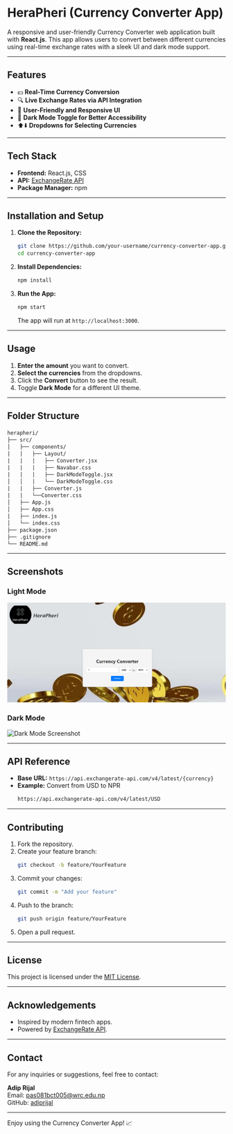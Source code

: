 # HeraPheri (Currency Converter App)

A responsive and user-friendly Currency Converter web application built with **React.js**. This app allows users to convert between different currencies using real-time exchange rates with a sleek UI and dark mode support.

---

## Features

- 💵 **Real-Time Currency Conversion**
- 🔍 **Live Exchange Rates via API Integration**
- 🌟 **User-Friendly and Responsive UI**
- 🌙 **Dark Mode Toggle for Better Accessibility**
- ⬆️⬇️ **Dropdowns for Selecting Currencies**

---

## Tech Stack

- **Frontend:** React.js, CSS
- **API:** [ExchangeRate API](https://api.exchangerate-api.com/)
- **Package Manager:** npm

---

## Installation and Setup

1. **Clone the Repository:**
   ```bash
   git clone https://github.com/your-username/currency-converter-app.git
   cd currency-converter-app
   ```

2. **Install Dependencies:**
   ```bash
   npm install
   ```

3. **Run the App:**
   ```bash
   npm start
   ```
   The app will run at `http://localhost:3000`.

---

## Usage

1. **Enter the amount** you want to convert.
2. **Select the currencies** from the dropdowns.
3. Click the **Convert** button to see the result.
4. Toggle **Dark Mode** for a different UI theme.

---

## Folder Structure

```
herapheri/
├── src/
│   ├── components/
|   |   ├── Layout/ 
|   |   |   ├── Converter.jsx
|   |   |   ├── Navabar.css 
|   |   |   ├── DarkModeToggle.jsx
│   │   |   └── DarkModeToggle.css
|   |   ├── Converter.js
|   |   └──Converter.css 
│   ├── App.js
│   ├── App.css
|   ├── index.js
│   └── index.css
├── package.json
├── .gitignore
└── README.md
```

---

## Screenshots

### Light Mode
![Light Mode Screenshot](./src/images/light-mode.png)

### Dark Mode
![Dark Mode Screenshot](screenshots/dark-mode.png)

---

## API Reference

- **Base URL:** `https://api.exchangerate-api.com/v4/latest/{currency}`
- **Example:** Convert from USD to NPR
  ```bash
  https://api.exchangerate-api.com/v4/latest/USD
  ```

---

## Contributing

1. Fork the repository.
2. Create your feature branch:
   ```bash
   git checkout -b feature/YourFeature
   ```
3. Commit your changes:
   ```bash
   git commit -m "Add your feature"
   ```
4. Push to the branch:
   ```bash
   git push origin feature/YourFeature
   ```
5. Open a pull request.

---

## License

This project is licensed under the [MIT License](LICENSE).

---

## Acknowledgements

- Inspired by modern fintech apps.
- Powered by [ExchangeRate API](https://api.exchangerate-api.com/).

---

## Contact

For any inquiries or suggestions, feel free to contact:

**Adip Rijal**  
Email: [pas081bct005@wrc.edu.np](mailto:pas081bct005@wrc.edu.np)  
GitHub: [adiprijal](https://github.com/adiprijal)

---

Enjoy using the Currency Converter App! 📈